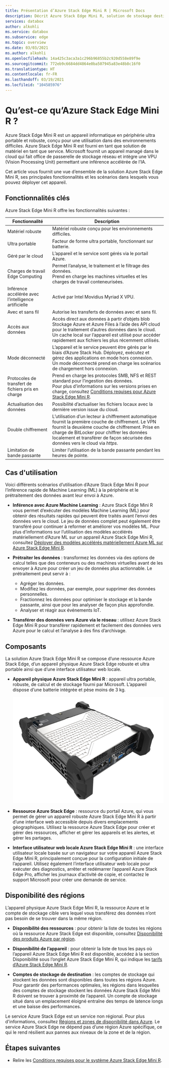 ```yaml
---
title: Présentation d’Azure Stack Edge Mini R | Microsoft Docs
description: Décrit Azure Stack Edge Mini R, solution de stockage destinée aux applications militaires qui utilise un appareil physique portable avec une batterie à des fins de transfert Wi-Fi vers Azure.
services: databox
author: alkohli
ms.service: databox
ms.subservice: edge
ms.topic: overview
ms.date: 03/03/2021
ms.author: alkohli
ms.openlocfilehash: 14a425c3aca3a1c296b96855b2c920d558e89f9e
ms.sourcegitcommit: 772eb9c6684dd4864e0ba507945a83e48b8c16f0
ms.translationtype: HT
ms.contentlocale: fr-FR
ms.lasthandoff: 03/19/2021
ms.locfileid: "104585976"
---
```

# <a name="what-is-the-azure-stack-edge-mini-r"></a>Qu’est-ce qu’Azure Stack Edge Mini R ?

Azure Stack Edge Mini R est un appareil informatique en périphérie ultra portable et robuste, conçu pour une utilisation dans des environnements difficiles. Azure Stack Edge Mini R est fourni en tant que solution de matériel en tant que service. Microsoft fournit un appareil managé dans le cloud qui fait office de passerelle de stockage réseau et intègre une VPU (Vision Processing Unit) permettant une inférence accélérée de l’IA.

Cet article vous fournit une vue d’ensemble de la solution Azure Stack Edge Mini R, ses principales fonctionnalités et les scénarios dans lesquels vous pouvez déployer cet appareil.


## <a name="key-capabilities"></a>Fonctionnalités clés

Azure Stack Edge Mini R offre les fonctionnalités suivantes :

|Fonctionnalité |Description  |
|---------|---------|
|Matériel robuste| Matériel robuste conçu pour les environnements difficiles.|
|Ultra portable| Facteur de forme ultra portable, fonctionnant sur batterie.|
|Géré par le cloud|L’appareil et le service sont gérés via le portail Azure.|
|Charges de travail Edge Computing|Permet l’analyse, le traitement et le filtrage des données.<br>Prend en charge les machines virtuelles et les charges de travail conteneurisées. |
|Inférence accélérée avec l’intelligence artificielle| Activé par Intel Movidius Myriad X VPU.|
|Avec et sans fil | Autorise les transferts de données avec et sans fil.|
|Accès aux données     | Accès direct aux données à partir d’objets blob Stockage Azure et Azure Files à l’aide des API cloud pour le traitement d’autres données dans le cloud. Un cache local sur l’appareil est utilisé pour accéder rapidement aux fichiers les plus récemment utilisés.|
|Mode déconnecté|  L’appareil et le service peuvent être gérés par le biais d’Azure Stack Hub. Déployez, exécutez et gérez des applications en mode hors connexion. <br> Un mode déconnecté prend en charge les scénarios de chargement hors connexion.|
|Protocoles de transfert de fichiers pris en charge      |Prend en charge les protocoles SMB, NFS et REST standard pour l’ingestion des données. <br> Pour plus d’informations sur les versions prises en charge, consultez [Conditions requises pour Azure Stack Edge Mini R](azure-stack-edge-gpu-system-requirements.md).|
|Actualisation des données     | Possibilité d’actualiser les fichiers locaux avec la dernière version issue du cloud.|
|Double chiffrement    | L’utilisation d’un lecteur à chiffrement automatique fournit la première couche de chiffrement. Le VPN fournit la deuxième couche de chiffrement. Prise en charge de BitLocker pour chiffrer les données localement et transférer de façon sécurisée des données vers le cloud via *https*.|
|Limitation de bande passante| Limiter l’utilisation de la bande passante pendant les heures de pointe.|

## <a name="use-cases"></a>Cas d'utilisation

Voici différents scénarios d’utilisation d’Azure Stack Edge Mini R pour l’inférence rapide de Machine Learning (ML) à la périphérie et le prétraitement des données avant leur envoi à Azure.

- **Inférence avec Azure Machine Learning** : Azure Stack Edge Mini R vous permet d’exécuter des modèles Machine Learning (ML) pour obtenir des résultats rapides qui peuvent être traités avant l’envoi des données vers le cloud. Le jeu de données complet peut également être transféré pour continuer à reformer et améliorer vos modèles ML. Pour plus d’informations sur l’utilisation des modèles accélérés matériellement d’Azure ML sur un appareil Azure Stack Edge Mini R, consultez [Déployer des modèles accélérés matériellement Azure ML sur Azure Stack Edge Mini R](../machine-learning/how-to-deploy-fpga-web-service.md#deploy-to-a-local-edge-server).

- **Prétraiter les données** : transformez les données via des options de calcul telles que des conteneurs ou des machines virtuelles avant de les envoyer à Azure pour créer un jeu de données plus actionnable. Le prétraitement peut servir à :

    - Agréger les données.
    - Modifiez les données, par exemple, pour supprimer des données personnelles.
    - Fractionnez les données pour optimiser le stockage et la bande passante, ainsi que pour les analyser de façon plus approfondie.
    - Analyser et réagir aux événements IoT.

- **Transférer des données vers Azure via le réseau** : utilisez Azure Stack Edge Mini R pour transférer rapidement et facilement des données vers Azure pour le calcul et l’analyse à des fins d’archivage.

## <a name="components"></a>Composants

La solution Azure Stack Edge Mini R se compose d’une ressource Azure Stack Edge, d’un appareil physique Azure Stack Edge robuste et ultra portable ainsi que d’une interface utilisateur web locale.

* **Appareil physique Azure Stack Edge Mini R** : appareil ultra portable, robuste, de calcul et de stockage fourni par Microsoft. L’appareil dispose d’une batterie intégrée et pèse moins de 3 kg.

    ![Appareil Azure Stack Edge Mini R](media/azure-stack-edge-mini-r-overview/perspective-view-1.png)

* **Ressource Azure Stack Edge** : ressource du portail Azure, qui vous permet de gérer un appareil robuste Azure Stack Edge Mini R à partir d’une interface web accessible depuis divers emplacements géographiques. Utilisez la ressource Azure Stack Edge pour créer et gérer des ressources, afficher et gérer les appareils et les alertes, et gérer les partages.  

* **Interface utilisateur web locale Azure Stack Edge Mini R** : une interface utilisateur locale basée sur un navigateur sur votre appareil Azure Stack Edge Mini R, principalement conçue pour la configuration initiale de l’appareil. Utilisez également l’interface utilisateur web locale pour exécuter des diagnostics, arrêter et redémarrer l’appareil Azure Stack Edge Pro, afficher les journaux d’activité de copie, et contactez le support Microsoft pour créer une demande de service.


## <a name="region-availability"></a>Disponibilité des régions

L’appareil physique Azure Stack Edge Mini R, la ressource Azure et le compte de stockage cible vers lequel vous transférez des données n’ont pas besoin de se trouver dans la même région.

- **Disponibilité des ressources** : pour obtenir la liste de toutes les régions où la ressource Azure Stack Edge est disponible, consultez [Disponibilité des produits Azure par région](https://azure.microsoft.com/global-infrastructure/services/?products=databox&regions=all). 

- **Disponibilité de l’appareil** : pour obtenir la liste de tous les pays où l’appareil Azure Stack Edge Mini R est disponible, accédez à la section Disponibilité sous l’onglet Azure Stack Edge Mini R, qui indique les [tarifs d’Azure Stack Edge Mini R](https://azure.microsoft.com/pricing/details/azure-stack/edge/#azureStackEdgeMiniR).

- **Comptes de stockage de destination** : les comptes de stockage qui stockent les données sont disponibles dans toutes les régions Azure. Pour garantir des performances optimales, les régions dans lesquelles des comptes de stockage stockent les données Azure Stack Edge Mini R doivent se trouver à proximité de l’appareil. Un compte de stockage situé dans un emplacement éloigné entraîne des temps de latence longs et une baisse des performances.

Le service Azure Stack Edge est un service non régional. Pour plus d'informations, consultez [Régions et zones de disponibilité dans Azure](https://docs.microsoft.com/azure/availability-zones/az-overview). Le service Azure Stack Edge ne dépend pas d’une région Azure spécifique, ce qui le rend résilient aux pannes aux niveaux de la zone et de la région.

## <a name="next-steps"></a>Étapes suivantes

- Relire les [Conditions requises pour le système Azure Stack Edge Mini R](azure-stack-edge-gpu-system-requirements.md).
